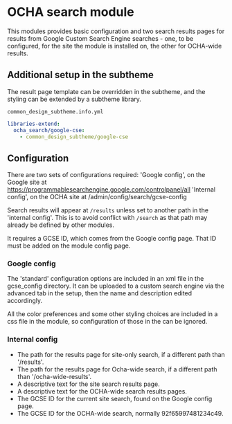 # OCHA search module

This modules provides basic configuration and two search results pages for
results from Google Custom Search Engine searches - one, to be configured, for
the site the module is installed on, the other for OCHA-wide results.

## Additional setup in the subtheme

The result page template can be overridden in the subtheme, and the
styling can be extended by a subtheme library.

`common_design_subtheme.info.yml`

```yaml
libraries-extend:
  ocha_search/google-cse:
    - common_design_subtheme/google-cse
```

## Configuration

There are two sets of configurations required:
'Google config', on the Google site at
https://programmablesearchengine.google.com/controlpanel/all
'Internal config', on the OCHA site at
/admin/config/search/gcse-config

Search results will appear at `/results` unless set to another path in the 'internal config'. This is to avoid conflict with `/search` as that path may
already be defined by other modules.

It requires a GCSE ID, which comes from the Google config page.
That ID must be added on the module config page.

### Google config

The 'standard' configuration options are included in an xml file in the
gcse_config directory. It can be uploaded to a custom search engine via the
advanced tab in the setup, then the name and description edited accordingly.

All the color preferences and some other styling choices are included in a
css file in the module, so configuration of those in the can be ignored.

### Internal config

* The path for the results page for site-only search, if a different path than
'/results'.
* The path for the results page for Ocha-wide search, if a different path than
'/ocha-wide-results'.
* A descriptive text for the site search results page.
* A descriptive text for the OCHA-wide search results pages.
* The GCSE ID for the current site search, found on the Google config page.
* The GCSE ID for the OCHA-wide search, normally 92f65997481234c49.
